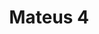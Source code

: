 ---
title:  "Mateus 4"
metadate: "hide"
categories: [ Biblia, Mateus ]
image: "assets/images/biblia/mateus04.webp"
video: "https://www.kwai.com/embed/5206592747403083054"
videoID: "5206592747403083054"
videosource: "Kwai"
videotitle: "Mateus 4"
visit: "https://www.kwai.com/@riquegratidao/video/5206592747403083054"
---